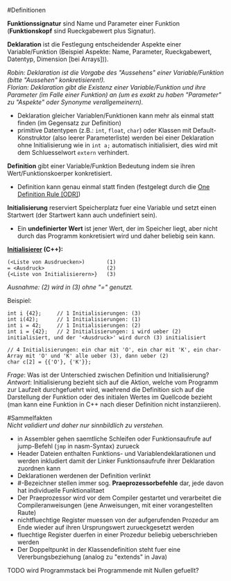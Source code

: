 #Definitionen

**Funktionssignatur** sind Name und Parameter einer Funktion (**Funktionskopf** sind Rueckgabewert plus Signatur).

**Deklaration** ist die Festlegung entscheidender Aspekte einer Variable/Funktion (Beispiel Aspekte: Name, Parameter, Rueckgabewert, Datentyp, Dimension \[bei Arrays\])).

_Robin: Deklaration ist die Vorgabe des "Aussehens" einer Variable/Funktion (bitte "Aussehen" konkretisieren!)._  
_Florian: Deklaration gibt die Existenz einer Variable/Funktion und ihre Parameter (im Falle einer Funktion) an (um es exakt zu haben "Parameter" zu "Aspekte" oder Synonyme verallgemeinern)._

- Deklaration gleicher Variablen/Funktionen kann mehr als einmal statt finden (im Gegensatz zur Definition)
- primitive Datentypen (z.B.: `int`, `float`, `char`) oder Klassen mit Default-Konstruktor (also leerer Parameterliste) werden bei einer Deklaration ohne Initialisierung wie in `int a;` automatisch initialisiert, dies wird mit dem Schluesselwort `extern` verhindert. 
    
**Definition** gibt einer Variable/Funktion Bedeutung indem sie ihren Wert/Funktionskoerper konkretisiert.

- Definition kann genau einmal statt finden (festgelegt durch die [One Definition Rule \[ODR\]](https://en.cppreference.com/w/cpp/language/definition))

**Initialisierung** reserviert Speicherplatz fuer eine Variable und setzt einen Startwert (der Startwert kann auch undefiniert sein).

- Ein **undefinierter Wert** ist jener Wert, der im Speicher liegt, aber nicht durch das Programm konkretisiert wird und daher beliebig sein kann.

**[Initialisierer](https://en.cppreference.com/w/cpp/language/initialization) (C++):**
```
(<Liste von Ausdruecken>)       (1)
= <Ausdruck>                    (2)
{<Liste von Initialisierern>}   (3)
```
_Ausnahme: (2) wird in (3) ohne "=" genutzt._

Beispiel:
```
int i {42};     // 1 Initialisierungen: (3)
int i(42);      // 1 Initialisierungen: (1)
int i = 42;     // 1 Initialisierungen: (2)
int i = {42};   // 2 Initialisierungen: i wird ueber (2) initialisiert, und der '<Ausdruck>' wird durch (3) initialisiert

// 4 Initialisierungen: ein char mit 'O', ein char mit 'K', ein char-Array mit 'O' und 'K' alle ueber (3), dann ueber (2)
char c[2] = {{'O'}, {'K'}};
```

_Frage_: Was ist der Unterschied zwischen Definition und Initialisierung?  
_Antwort_: Initialisierung bezieht sich auf die Aktion, welche vom Programm zur Laufzeit durchgefuehrt wird, waehrend die Definition sich auf die Darstellung der Funktion oder des initialen Wertes im Quellcode bezieht (man kann eine Funktion in C++ nach dieser Definition nicht instanziieren).

#Sammelfakten   
_Nicht validiert und daher nur sinnbildlich zu verstehen._
- in Assembler gehen saemtliche Schleifen oder Funktionsaufrufe auf jump-Befehl (`jmp` in nasm-Syntax) zurueck
- Header Dateien enthalten Funktions- und Variablendeklarationen und werden inkludiert damit der Linker Funktionsaufrufe ihrer Deklaration zuordnen kann
- Deklarationen werdenen der Definition verlinkt
- \#-Bezeichner stellen immer sog. **Praeprozessorbefehle** dar, jede davon hat individuelle Funktionalitaet
- Der Praeprozessor wird vor dem Compiler gestartet und verarbeitet die Compileranweisungen (jene Anweisungen, mit einer vorangestellten Raute)
- nichtfluechtige Register muessen von der aufgerufenden Prozedur am Ende wieder auf ihren Ursprungswert zurueckgesetzt werden
- fluechtige Register duerfen in einer Prozedur beliebig ueberschrieben werden
- Der Doppeltpunkt in der Klassendefinition steht fuer eine Vererbungsbeziehung (analog zu "extends" in Java)

TODO wird Programmstack bei Programmende mit Nullen gefuellt?
